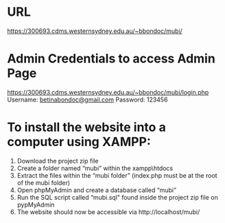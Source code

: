 # URL
https://300693.cdms.westernsydney.edu.au/~bbondoc/mubi/

# Admin Credentials to access Admin Page
https://300693.cdms.westernsydney.edu.au/~bbondoc/mubi/login.php
Username: betinabondoc@gmail.com
Password: 123456

# To install the website into a computer using XAMPP:
1. Download the project zip file
2. Create a folder named “mubi” within the xampp\htdocs
3. Extract the files within the “mubi folder” (index.php must be at the root of the mubi folder)
4. Open phpMyAdmin and create a database called “mubi”
5. Run the SQL script called “mubi.sql” found inside the project zip file on pypMyAdmin
6. The website should now be accessible via http://localhost/mubi/
